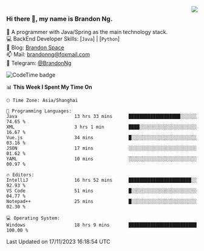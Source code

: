 <img  align="right" src="https://github-readme-stats-brandon0824.vercel.app/api/top-langs/?username=brandon0824&layout=compact">

### Hi there 👋, my name is Brandon Ng.

🌱 A programmer with Java/Spring as the main technology stack.  
💻 BackEnd Developer Skills: [`Java`] | [`Python`]  
📝 Blog: [Brandon Space](https://brandonng.tech)  
📫 Mail: brandonng@foxmail.com  
📰 Telegram: [@BrandonNg](https://t.me/BrandonNg24)  

![CodeTime badge](https://img.shields.io/endpoint?style=flat-square&url=https%3A%2F%2Fapi.codetime.dev%2Fshield%3Fid%3D128%26project%3D%26in%3D604800000)

<!--START_SECTION:waka-->
📊 **This Week I Spent My Time On** 

```text
🕑︎ Time Zone: Asia/Shanghai

💬 Programming Languages: 
Java                     13 hrs 33 mins      ███████████████████░░░░░░   74.65 % 
XML                      3 hrs 1 min         ████░░░░░░░░░░░░░░░░░░░░░   16.67 % 
Vue.js                   34 mins             █░░░░░░░░░░░░░░░░░░░░░░░░   03.16 % 
JSON                     17 mins             ░░░░░░░░░░░░░░░░░░░░░░░░░   01.62 % 
YAML                     10 mins             ░░░░░░░░░░░░░░░░░░░░░░░░░   00.97 % 

🔥 Editors: 
IntelliJ                 16 hrs 52 mins      ███████████████████████░░   92.93 % 
VS Code                  51 mins             █░░░░░░░░░░░░░░░░░░░░░░░░   04.77 % 
Notepad++                25 mins             █░░░░░░░░░░░░░░░░░░░░░░░░   02.30 % 

💻 Operating System: 
Windows                  18 hrs 9 mins       █████████████████████████   100.00 % 
```


 Last Updated on 17/11/2023 16:18:54 UTC
<!--END_SECTION:waka-->
